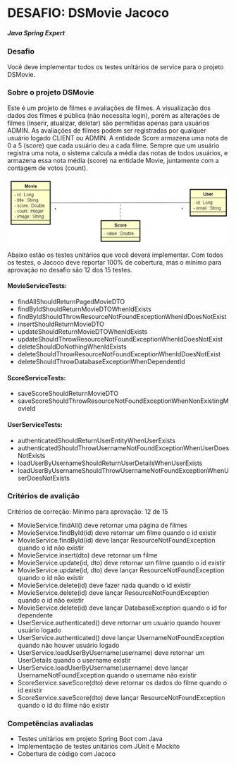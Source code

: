 # DESAFIO: DSMovie Jacoco 

##### Java Spring Expert

### Desafio

Você deve implementar todos os testes unitários de service para o projeto DSMovie.

### Sobre o projeto DSMovie

 Este é um projeto de filmes e avaliações de filmes. A visualização dos dados dos filmes é pública (não necessita login), porém as alterações de filmes (inserir, atualizar, deletar) são permitidas apenas para usuários ADMIN. As avaliações de filmes podem ser registradas por qualquer usuário logado CLIENT ou ADMIN. A entidade Score armazena uma nota de 0 a 5 (score) que cada usuário deu a cada filme. Sempre que um usuário registra uma nota, o sistema calcula a média das notas de todos usuários, e armazena essa nota média (score) na entidade Movie, juntamente com a contagem de votos (count).</br>

![entities](./entities.jpg)

Abaixo estão os testes unitários que você deverá implementar. Com todos os testes, o Jacoco deve reportar 100% de cobertura, mas o mínimo para aprovação no desafio são 12 dos 15 testes.</br>

#### MovieServiceTests:
- findAllShouldReturnPagedMovieDTO</br>
- findByIdShouldReturnMovieDTOWhenIdExists</br>
- findByIdShouldThrowResourceNotFoundExceptionWhenIdDoesNotExist</br>
- insertShouldReturnMovieDTO</br>
- updateShouldReturnMovieDTOWhenIdExists</br>
- updateShouldThrowResourceNotFoundExceptionWhenIdDoesNotExist</br>
- deleteShouldDoNothingWhenIdExists</br>
- deleteShouldThrowResourceNotFoundExceptionWhenIdDoesNotExist</br>
- deleteShouldThrowDatabaseExceptionWhenDependentId</br>
#### ScoreServiceTests:
- saveScoreShouldReturnMovieDTO</br>
- saveScoreShouldThrowResourceNotFoundExceptionWhenNonExistingMovieId</br>
#### UserServiceTests:
- authenticatedShouldReturnUserEntityWhenUserExists</br>
- authenticatedShouldThrowUsernameNotFoundExceptionWhenUserDoesNotExists</br>
- loadUserByUsernameShouldReturnUserDetailsWhenUserExists</br>
- loadUserByUsernameShouldThrowUsernameNotFoundExceptionWhenUserDoesNotExists</br>
 

### Critérios de avalição

Critérios de correção:
Mínimo para aprovação: 12 de 15

- MovieService.findAll() deve retornar uma página de filmes</br>
- MovieService.findById(id) deve retornar um filme quando o id existir</br>
- MovieService.findById(id) deve lançar ResourceNotFoundException quando o id não existir</br>
- MovieService.insert(dto) deve retornar um filme</br>
- MovieService.update(id, dto) deve retornar um filme quando o id existir</br>
- MovieService.update(id, dto) deve lançar ResourceNotFoundException quando o id não existir</br>
- MovieService.delete(id) deve fazer nada quando o id existir</br>
- MovieService.delete(id) deve lançar ResourceNotFoundException quando o id não existir</br>
- MovieService.delete(id) deve lançar DatabaseException quando o id for dependente</br>
- UserService.authenticated() deve retornar um usuário quando houver usuário logado</br>
- UserService.authenticated() deve lançar UsernameNotFoundException quando não houver usuário logado</br>
- UserService.loadUserByUsername(username) deve retornar um UserDetails quando o username existir</br>
- UserService.loadUserByUsername(username) deve lançar UsernameNotFoundException quando o username não existir</br>
- ScoreService.saveScore(dto) deve retornar os dados do filme quando o id existir</br>
- ScoreService.saveScore(dto) deve lançar ResourceNotFoundException quando o id do filme não existir</br>

### Competências avaliadas

- Testes unitários em projeto Spring Boot com Java</br>
- Implementação de testes unitários com JUnit e Mockito</br>
- Cobertura de código com Jacoco</br>
